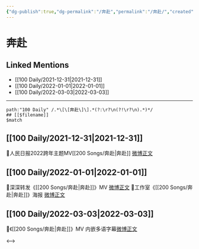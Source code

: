 ```yaml
---
{"dg-publish":true,"dg-permalink":"/奔赴","permalink":"/奔赴/","created":"2022-12-22T13:37:05.000+08:00","updated":"2023-01-04T13:13:52.001+08:00"}
---
```


# 奔赴

## Linked Mentions
- [[100 Daily/2021-12-31\|2021-12-31]]
- [[100 Daily/2022-01-01\|2022-01-01]]
- [[100 Daily/2022-03-03\|2022-03-03]]


---

```expander
path:"100 Daily" /.*\[\[奔赴\]\].*(?:\r?\n(?!\r?\n).*)*/
## [[$filename]]
$match
```
## [[100 Daily/2021-12-31\|2021-12-31]]
💫人民日报2022跨年主题MV[[200 Songs/奔赴\|奔赴]] [微博正文](https://m.weibo.cn/6466290670/4720585621638988)
## [[100 Daily/2022-01-01\|2022-01-01]]
🌟深深转发《[[200 Songs/奔赴\|奔赴]]》MV [微博正文](https://m.weibo.cn/6466290670/4720836416112599)
🌟工作室《[[200 Songs/奔赴\|奔赴]]》海报 [微博正文](https://m.weibo.cn/6466290670/4720825086771851)
## [[100 Daily/2022-03-03\|2022-03-03]]
🌟《[[200 Songs/奔赴\|奔赴]]》MV 内嵌多语字幕[微博正文](https://m.weibo.cn/6466290670/4742866712923879)

<-->